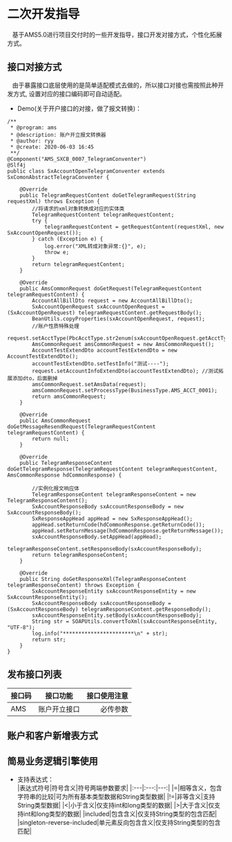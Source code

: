 # 二次开发指导  
&nbsp;&nbsp;&nbsp;基于AMS5.0进行项目交付时的一些开发指导，接口开发对接方式，个性化拓展方式。
## 接口对接方式  
&nbsp;&nbsp;&nbsp;由于暴露接口底层使用的是简单适配模式去做的，所以接口对接也需按照此种开发方式,
设置对应的接口编码即可自动适配。   
+ Demo(关于开户接口的对接，做了报文转换)： 


```  
/**
 * @program: ams
 * @description: 账户开立报文转换器
 * @author: ryy
 * @create: 2020-06-03 16:45
 **/
@Component("AMS_SXCB_0007_TelegramConventer")
@Slf4j
public class SxAccountOpenTelegramConventer extends SxComonAbstractTelegraConventer {

    @Override
    public TelegramRequestContent doGetTelegramRequest(String requestXml) throws Exception {
        //将请求的xml对象转换成对应的实体类
        TelegramRequestContent telegramRequestContent;
        try {
            telegramRequestContent = getRequestContent(requestXml, new SxAccountOpenRequest());
        } catch (Exception e) {
            log.error("XML转成对象异常:{}", e);
            throw e;
        }
        return telegramRequestContent;
    }

    @Override
    public AmsCommonRequest doGetRequest(TelegramRequestContent telegramRequestContent) {
        AccountAllBillDto request = new AccountAllBillDto();
        SxAccountOpenRequest sxAccountOpenRequest = (SxAccountOpenRequest) telegramRequestContent.getRequestBody();
        BeanUtils.copyProperties(sxAccountOpenRequest, request);
        //账户性质特殊处理
        request.setAcctType(PbcAcctType.str2enum(sxAccountOpenRequest.getAcctType()));
        AmsCommonRequest amsCommonRequest = new AmsCommonRequest();
        AccountTestExtendDto accountTestExtendDto = new AccountTestExtendDto();        
        accountTestExtendDto.setTestInfo("测试----");
        request.setAccountInfoExtendDto(accountTestExtendDto); //测试拓展添加dto，后面删掉
        amsCommonRequest.setAmsData(request);
        amsCommonRequest.setProcessType(BusinessType.AMS_ACCT_0001);
        return amsCommonRequest;
    }

    @Override
    public AmsCommonRequest doGetMessageResendRequest(TelegramRequestContent telegramRequestContent) {
        return null;
    }

    @Override
    public TelegramResponseContent doGetTelegramResponse(TelegramRequestContent telegramRequestContent, AmsCommonResponse hdCommonResponse) {

        //实例化报文响应体
        TelegramResponseContent telegramResponseContent = new TelegramResponseContent();
        SxAccountResponseBody sxAccountResponseBody = new SxAccountResponseBody();
        SxResponseAppHead appHead = new SxResponseAppHead();
        appHead.setReturnCode(hdCommonResponse.getReturnCode());
        appHead.setReturnMessage(hdCommonResponse.getReturnMessage());
        sxAccountResponseBody.setAppHead(appHead);
        telegramResponseContent.setResponseBody(sxAccountResponseBody);
        return telegramResponseContent;
    }

    @Override
    public String doGetResponseXml(TelegramResponseContent telegramResponseContent) throws Exception {
        SxAccountResponseEntity sxAccountResponseEntity = new SxAccountResponseEntity();
        SxAccountResponseBody sxAccountResponseBody = (SxAccountResponseBody) telegramResponseContent.getResponseBody();
        sxAccountResponseEntity.setBody(sxAccountResponseBody);
        String str = SOAPUtils.convertToXml(sxAccountResponseEntity, "UTF-8");
        log.info("***********************\n" + str);
        return str;
    }
}

```    
## 发布接口列表
|接口码|接口功能|接口使用注意|
|:---|:---:|---:|
|AMS|账户开立接口|必传参数|
## 账户和客户新增表方式

## 简易业务逻辑引擎使用  
+ 支持表达式：  
  |表达式符号|符号含义|符号两端参数要求|
  |:---|:---:|---:|
  |=|相等含义，包含字符串的比较|可为所有基本类型数据和String类型数据|
  |!=|非等含义|支持String类型数据|
  |<|小于含义|仅支持int和long类型的数据|
  |>|大于含义|仅支持int和long类型的数据|
  |included|包含含义|仅支持String类型的包含匹配|
  |singleton-reverse-included|单元素反向包含含义|仅支持String类型的包含匹配|


